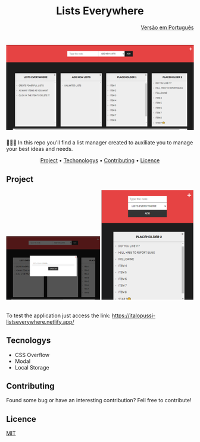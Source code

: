 <h1 align="center">Lists Everywhere</h1>
<div align="right">
    <a href="https://github.com/ItaloPussi/simpleProjectsJS/blob/master/listsEverywhere/readme.pt.md" />Versão em Português</a>
</div>

<h1 align="center">
  <img alt="Page screenshot" title="Page screenshot" src="../.github/listseverywhere-main.png" />
</h1>

<p>📄📄📃 In this repo you'll find a list manager created to auxiliate you to manage your best ideas and needs.</p>

<p align="center">
 <a href="#project">Project</a> •
 <a href="#technologys">Techonologys</a> • 
 <a href="#contributing">Contributing</a> • 
 <a href="#license">Licence</a>
</p>

<h2 id="project">Project</h2>
<div>
  <img alt="Page modal" title="Page modal" width="50%" src="../.github/listseverywhere-modal.png" />
  <img alt="Page responsive" title="Page responsive" width="49%" src="../.github/listseverywhere-smallscreens.png" />
 </div>
<br />

<p> To test the application just access the link: <a href="https://italopussi-listseverywhere.netlify.app/">https://italopussi-listseverywhere.netlify.app/</a></p>
 
<h2 id="technologys">Tecnologys</h2>

<ul>
  <li>CSS Overflow</li>
  <li>Modal</li>
  <li>Local Storage</li>
</ul>

<h2 id="contributing">Contributing</h2>
<p>Found some bug or have an interesting contribution? Fell free to contribute!</p>

<h2 id="licence">Licence</h2>
<a href="https://choosealicense.com/licenses/mit/" target="_blank" />MIT</a>

